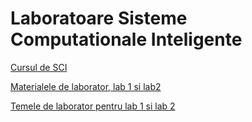 # Laboratoare Sisteme Computationale Inteligente

[Cursul de SCI](https://github.com/lmsasu/cursuri/tree/master/SistemeComputationaleInteligente)

[Materialele de laborator, lab 1 si lab2](https://github.com/lmsasu/cursuri/tree/master/Introducere_in_data_science/cursuri)

[Temele de laborator pentru lab 1 si lab 2](https://github.com/lmsasu/cursuri/tree/master/Introducere_in_data_science/laboratoare)

